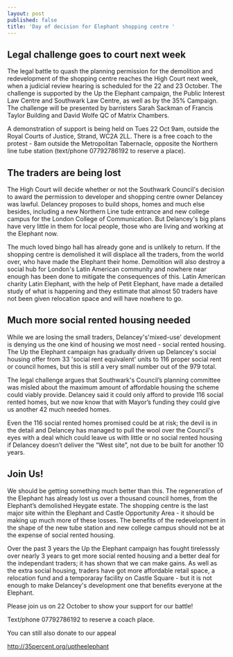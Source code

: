 ```yaml
---
layout: post
published: false
title: 'Day of decision for Elephant shopping centre '
---
```

## Legal challenge goes to court next week

The legal battle to quash the planning permission for the demolition and redevelopment of the shopping centre reaches the High Court next week, when a judicial review hearing is scheduled for the 22 and 23 October.  The challenge is supported by the Up the Elephant campaign, the Public Interest Law Centre and Southwark Law Centre, as well as by the 35% Campaign. The challenge will be presented by barristers Sarah Sackman of Francis Taylor Building and David Wolfe QC of Matrix Chambers.

A demonstration of support is being held on Tues 22 Oct 9am, outside the Royal Courts of Justice, Strand, WC2A 2LL.  There is a free coach to the protest - 8am outside the Metropolitan Tabernacle, opposite the Northern line tube station (text/phone 07792786192 to reserve a place).

## The traders are being lost

The High Court will decide whether or not the Southwark Council's decision to award the permission to developer and shopping centre owner Delancey was lawful.  Delancey proposes to build shops, homes and much else besides, including a new Northern Line tude entrance and new college campus for the London College of Communication.  But Delancey's big plans have very little in them for local people, those who are living and working at the Elephant now.

The much loved bingo hall has already gone and is unlikely to return.  If the shopping centre is demolished it will displace all the traders, from the world over, who have made the Elephant their home.  Demolition will also destroy a social hub for London's Latin American community and nowhere near enough has been done to mitigate the consequences of this. Latin American charity Latin Elephant, with the help of Petit Elephant, have made a detailed study of what is happening and they estimate that almost 50 traders have not been given relocation space and will have nowhere to go.

## Much more social rented housing needed

While we are losing the small traders, Delancey's'mixed-use' development is denying us the one kind of housing we most need - social rented housing.  The Up the Elephant campaign has gradually driven up Delancey's social housing offer from 33 'social rent equivalent' units to 116 proper social rent or council homes, but this is still a very small number out of the 979 total.  

The legal challenge argues that Southwark's Council’s planning committee was misled about the maximum amount of affordable housing the scheme could viably provide. Delancey said it could only afford to provide 116 social rented homes, but we now know that with Mayor’s funding they could give us another 42 much needed homes.

Even the 116 social rented homes promised could be at risk; the devil is in the detail and Delancey has managed to pull the wool over the Council's eyes with a deal which could leave us with little or no social rented housing if Delancey doesn’t deliver the “West site”, not due to be built for another 10 years.

## Join Us!

We should be getting something much better than this.  The regeneration of the Elephant has already lost us over a thousand council homes, from the Elephant’s demolished Heygate estate.  The shopping centre is the last major site within the Elephant and Castle Opportunity Area - it should be making up much more of these losses. The benefits of the redevelopment in the shape of the new tube station and new college campus should not be at the expense of social rented housing.

Over the past 3 years the Up the Elephant campaign has fought tirelesssly over nearly 3 years to get more social rented housing and a better deal for the independant traders; it has shown that we can make gains.  As well as the extra social housing, traders have got more affordable retail space, a relocation fund and a temporaray facility on Castle Square - but it is not enough to make Delancey's development one that benefits everyone at the Elephant.

Please join us on 22 October to show your support for our battle!

Text/phone 07792786192 to reserve a coach place.

You can still also donate to our appeal

http://35percent.org/uptheelephant




